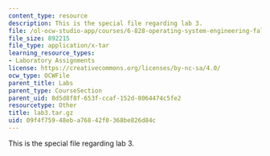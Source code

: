 ```yaml
---
content_type: resource
description: This is the special file regarding lab 3.
file: /ol-ocw-studio-app/courses/6-828-operating-system-engineering-fall-2012/09f4f75948eba76842f0368be826d84c_lab3.tar.gz
file_size: 892215
file_type: application/x-tar
learning_resource_types:
- Laboratory Assignments
license: https://creativecommons.org/licenses/by-nc-sa/4.0/
ocw_type: OCWFile
parent_title: Labs
parent_type: CourseSection
parent_uid: 8d5d8f8f-653f-ccaf-152d-8064474c5fe2
resourcetype: Other
title: lab3.tar.gz
uid: 09f4f759-48eb-a768-42f0-368be826d84c
---
```

This is the special file regarding lab 3.